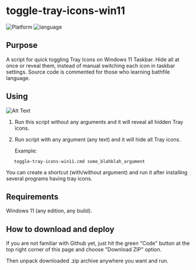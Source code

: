 # toggle-tray-icons-win11
![Platform](https://img.shields.io/static/v1?label=platform&message=windows11&color=blue&style=flat)
![language](https://img.shields.io/static/v1?label=type&message=bathfile&color=yellow&style=flat)

## Purpose

A script for quick toggling Tray Icons on Windows 11 Taskbar.
Hide all at once or reveal them, instead of manual switching each icon in
taskbar settings.
Source code is commented for those who learning bathfile language.

## Using

![Alt Text](https://i.imgur.com/nQZrBbx.gif)

1) Run this script without any arguments and it will reveal all hidden Tray
   icons.

2) Run script with any argument (any text) and it will hide all Tray icons.
   
   Example:
```
   toggle-tray-icons-win11.cmd some_blahblah_argument
```
You can create a shortcut (with/without argument) and run it after installing
several programs having tray icons.

## Requirements

Windows 11 (any edition, any build).

## How to download and deploy

If you are not familiar with Github yet, just hit the green "Code" button at
the top right corner of this page and choose "Download ZIP" option.

Then unpack downloaded .zip archive anywhere you want and run.